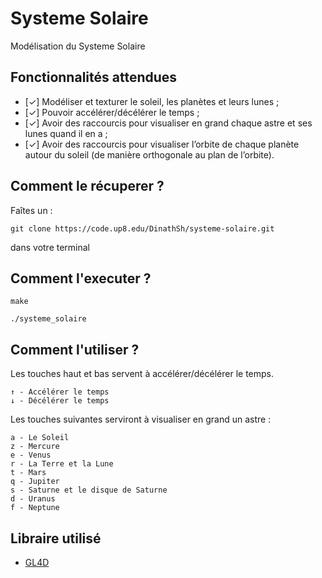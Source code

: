 # Systeme Solaire

Modélisation du Systeme Solaire

## Fonctionnalités attendues

- [✓] Modéliser et texturer le soleil, les planètes et leurs lunes ;
- [✓] Pouvoir accélérer/décélérer le temps ;
- [✓]  Avoir des raccourcis pour visualiser en grand chaque astre et ses lunes quand il en a ;
- [✓]  Avoir des raccourcis pour visualiser l’orbite de chaque planète autour du soleil (de manière orthogonale au plan de l’orbite).

## Comment le récuperer ?

Faîtes un : 
```
git clone https://code.up8.edu/DinathSh/systeme-solaire.git
```
dans votre terminal

## Comment l'executer ?
```
make
```

```
./systeme_solaire
```
## Comment l'utiliser ?
Les touches haut et bas servent à accélérer/décélérer le temps.
```
↑ - Accélérer le temps
↓ - Décélérer le temps
```

Les touches suivantes serviront à visualiser en grand un astre :

```
a - Le Soleil
z - Mercure
e - Venus
r - La Terre et la Lune
t - Mars
q - Jupiter
s - Saturne et le disque de Saturne
d - Uranus
f - Neptune
```
## Libraire utilisé
* [GL4D](https://github.com/noalien/GL4Dummies) 

